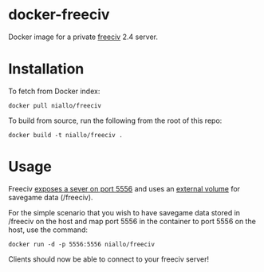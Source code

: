 docker-freeciv
==============

Docker image for a private [freeciv](http://freeciv.org) 2.4 server.

Installation
============

To fetch from Docker index:

`docker pull niallo/freeciv`

To build from source, run the following from the root of this repo:

`docker build -t niallo/freeciv .`

Usage
=====

Freeciv [exposes a sever on port 5556](http://docs.docker.io/en/latest/use/port_redirection/#binding-a-port-to-an-host-interface) and uses an [external volume](http://docs.docker.io/en/latest/use/working_with_volumes/) for savegame data (/freeciv).

For the simple scenario that you wish to have savegame data stored in /freeciv on the host and map port 5556 in the container to port 5556 on the host, use the command:

`docker run -d -p 5556:5556 niallo/freeciv`

Clients should now be able to connect to your freeciv server!

